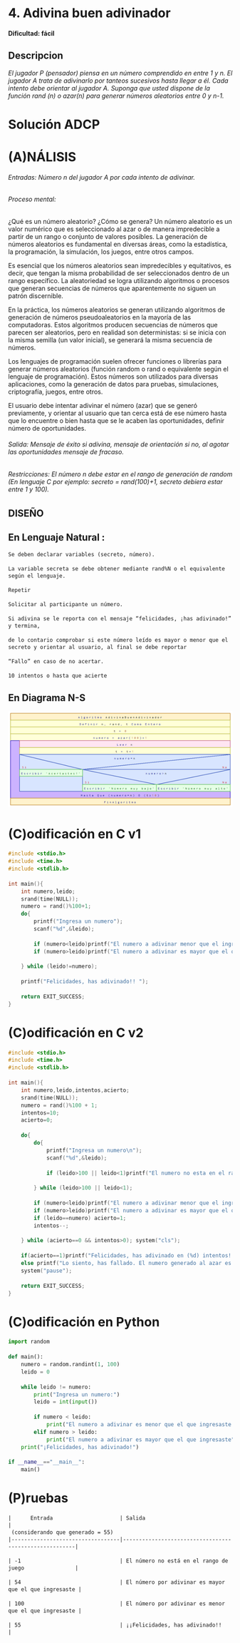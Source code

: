 # 4. Adivina buen adivinador

#### Dificultad: fácil

## Descripcion

*El jugador P (pensador) piensa en un número comprendido en entre 1 y n. El jugador A trata de adivinarlo por tanteos sucesivos hasta llegar a él. Cada intento debe orientar al jugador A. Suponga que usted dispone de la función rand (n) o azar(n) para generar números aleatorios entre 0 y n-1.*
    

# Solución ADCP

# (A)NÁLISIS
###### Entradas:   Número n del jugador A por cada intento de adivinar. 

###### Proceso mental:

¿Qué es un número aleatorio? ¿Cómo se genera?  Un número aleatorio es un valor numérico que es seleccionado al azar o de manera 
impredecible a partir de un rango o conjunto de valores posibles. La generación de números aleatorios es fundamental en diversas áreas, 
como la estadística, la programación, la simulación, los juegos, entre otros campos.

Es esencial que los números aleatorios sean impredecibles y equitativos, es decir, que tengan la misma probabilidad de
ser seleccionados dentro de un rango específico. La aleatoriedad se logra utilizando algoritmos o procesos que generan 
secuencias de números que aparentemente no siguen un patrón discernible.

En la práctica, los números aleatorios se generan utilizando algoritmos de generación de números pseudoaleatorios en 
la mayoría de las computadoras. Estos algoritmos producen secuencias de números que parecen ser aleatorios, pero en realidad 
son deterministas: si se inicia con la misma semilla (un valor inicial), se generará la misma secuencia de números.

Los lenguajes de programación suelen ofrecer funciones o librerías para generar números aleatorios (función random o rand 
o equivalente según el lenguaje de programación). Estos números son utilizados para diversas aplicaciones, como la generación 
de datos para pruebas, simulaciones, criptografía, juegos, entre otros.

El usuario debe intentar adivinar el número (azar) que se generó previamente, y orientar al usuario que tan cerca está de 
ese número hasta que lo encuentre o bien hasta que se le acaben las oportunidades, definir número de oportunidades.


###### Salida: Mensaje de éxito si adivina, mensaje de orientación si no, al agotar las oportunidades mensaje de fracaso.


###### Restricciones: El número n debe estar en el rango de generación de random (En lenguaje C por ejemplo: secreto = rand(100)+1, secreto debiera estar entre 1 y 100).


## DISEÑO 

## En  Lenguaje Natural :

    Se deben declarar variables (secreto, número). 
    
    La variable secreta se debe obtener mediante rand%N o el equivalente según el lenguaje. 
        
    Repetir
        
    Solicitar al participante un número. 
        
    Si adivina se le reporta con el mensaje “felicidades, ¡has adivinado!” y termina,
        
    de lo contario comprobar si este número leído es mayor o menor que el secreto y orientar al usuario, al final se debe reportar 
        
    “Fallo” en caso de no acertar. 
       
    10 intentos o hasta que acierte


## En Diagrama N-S
![](Imagen1.png)


# (C)odificación en C v1
```c
#include <stdio.h>
#include <time.h>
#include <stdlib.h>

int main(){
    int numero,leido;
    srand(time(NULL));
    numero = rand()%100+1;
    do{
        printf("Ingresa un numero");
        scanf("%d",&leido);

        if (numero<leido)printf("El numero a adivinar menor que el ingresaste\n");
        if (numero>leido)printf("El numero a adivinar es mayor que el que ingresaste\n");   
  
    } while (leido!=numero);
    
    printf("Felicidades, has adivinado!! ");

    return EXIT_SUCCESS;
} 
```
# (C)odificación en C v2
```c
#include <stdio.h>
#include <time.h>
#include <stdlib.h>

int main(){
    int numero,leido,intentos,acierto;
    srand(time(NULL));
    numero = rand()%100 + 1;
    intentos=10;
    acierto=0;

    do{
        do{
            printf("Ingresa un numero\n");
            scanf("%d",&leido);

            if (leido>100 || leido<1)printf("El numero no esta en el rango del juego");

        } while (leido>100 || leido<1);

        if (numero<leido)printf("El numero a adivinar menor que el ingresaste\n");
        if (numero>leido)printf("El numero a adivinar es mayor que el que ingresaste\n"); 
        if (leido==numero) acierto=1;
        intentos--;
        
    } while (acierto==0 && intentos>0); system("cls");

    if(acierto==1)printf("Felicidades, has adivinado en (%d) intentos!!.\nEl numero es el (%d)",10-intentos,numero);
    else printf("Lo siento, has fallado. El numero generado al azar es el (%d)",numero);
    system("pause");

    return EXIT_SUCCESS;
}
```
# (C)odificación en Python
```py
import random

def main():
    numero = random.randint(1, 100)
    leido = 0
    
    while leido != numero:
        print("Ingresa un numero:")
        leido = int(input())
        
        if numero < leido:
            print("El numero a adivinar es menor que el que ingresaste.")
        elif numero > leido:
            print("El numero a adivinar es mayor que el que ingresaste")
    print("¡Felicidades, has adivinado!")

if __name__=="__main__":
    main()
```
# (P)ruebas

    |      Entrada                     | Salida                                                |
     (considerando que generado = 55)
    |----------------------------------|-------------------------------------------------------|
    
    | -1                               | El número no está en el rango de juego                |
    
    | 54                               | El número por adivinar es mayor que el que ingresaste |
    
    | 100                              | El número por adivinar es menor que el que ingresaste |
    
    | 55                               | ¡¡Felicidades, has adivinado!!                        |
